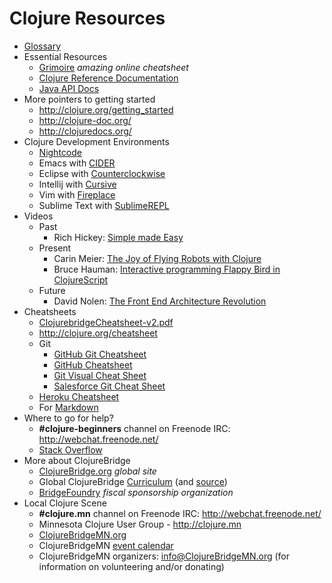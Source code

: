 # Clojure Resources

* [Glossary](glossary.md)
* Essential Resources
  * [Grimoire](http://conj.io/) *amazing online cheatsheet*
  * [Clojure Reference Documentation](http://clojure.org/documentation)
  * [Java API Docs](http://docs.oracle.com/javase/8/docs/api/)
* More pointers to getting started
  * http://clojure.org/getting_started
  * http://clojure-doc.org/
  * http://clojuredocs.org/
* Clojure Development Environments
  * [Nightcode](https://sekao.net/nightcode/)
  * Emacs with [CIDER](https://github.com/clojure-emacs/cider)
  * Eclipse with [Counterclockwise](https://code.google.com/p/counterclockwise/)
  * Intellij with [Cursive](https://cursiveclojure.com/)
  * Vim with [Fireplace](https://github.com/tpope/vim-fireplace)
  * Sublime Text with [SublimeREPL](https://github.com/wuub/SublimeREPL)
* Videos
  * Past
    * Rich Hickey: [Simple made Easy](http://www.infoq.com/presentations/Simple-Made-Easy)
  * Present
    * Carin Meier: [The Joy of Flying Robots with Clojure](https://www.youtube.com/watch?v=Ty9QDqV-_Ak)
    * Bruce Hauman: [Interactive programming Flappy Bird in ClojureScript](https://www.youtube.com/watch?v=KZjFVdU8VLI)
  * Future
    * David Nolen: [The Front End Architecture Revolution](http://www.ustream.tv/recorded/61483785)
* Cheatsheets
  * [ClojurebridgeCheatsheet-v2.pdf](https://github.com/ClojureBridge/curriculum/blob/gh-pages/ClojurebridgeCheatsheet-v2.pdf)
  * http://clojure.org/cheatsheet
  * Git
    * [GitHub Git Cheatsheet](https://training.github.com/kit/downloads/github-git-cheat-sheet.pdf)
    * [GitHub Cheatsheet](http://git.io/sheet)
    * [Git Visual Cheat Sheet](https://github.com/blog/104-visual-cheat-sheet)
    * [Salesforce Git Cheat Sheet](https://na1.salesforce.com/help/pdfs/en/salesforce_git_developer_cheatsheet.pdf)
  * [Heroku Cheatsheet](http://ruten.ca/2012/02/15/heroku-cheatsheet-useful-heroku-commands-reference/)
  * For [Markdown](https://github.com/adam-p/markdown-here/wiki/Markdown-Cheatsheet)
* Where to go for help?
  * **#clojure-beginners** channel on Freenode IRC: http://webchat.freenode.net/
  * [Stack Overflow](http://stackoverflow.com/questions/tagged/clojure)
* More about ClojureBridge
  * [ClojureBridge.org](http://clojurebridge.org) *global site*
  * Global ClojureBridge [Curriculum](http://clojurebridge.github.io) (and [source](https://github.com/ClojureBridge/curriculum/blob/gh-pages/README.md))
  * [BridgeFoundry](http://bridgefoundry.org/) *fiscal sponsorship organization*
* Local Clojure Scene
  * **#clojure.mn** channel on Freenode IRC: http://webchat.freenode.net/
  * Minnesota Clojure User Group - http://clojure.mn
  * [ClojureBridgeMN.org](ClojureBridgeMN.org)
  * ClojureBridgeMN [event calendar](https://www.google.com/calendar/embed?src=clojurebridgemn%40gmail.com&ctz=America/Chicago)
  * ClojureBridgeMN organizers: info@ClojureBridgeMN.org (for information on volunteering and/or donating)
